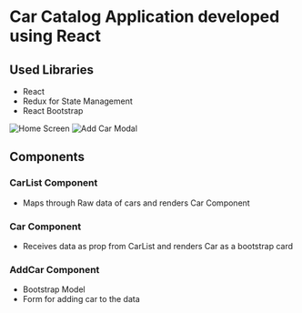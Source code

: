 # Car Catalog Application developed using React

## Used Libraries

- React
- Redux for State Management
- React Bootstrap

![Home Screen](https://user-images.githubusercontent.com/52374838/157252866-92521637-4466-4bcc-9402-4598598d38fb.png)
![Add Car Modal](https://user-images.githubusercontent.com/52374838/157253001-58bf0dcf-cd03-4d5e-b029-991a0d97e2c2.png)


## Components
### CarList Component
   - Maps through Raw data of cars and renders Car Component
### Car Component
   - Receives data as prop from CarList and renders Car as a bootstrap card
### AddCar Component
   - Bootstrap Model
   - Form for adding car to the data
